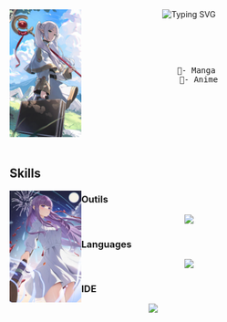 <div align="center">
  <img src="./images/Frieren.jpeg" width="25%" align="left">
  <picture>
    <source align="top" media="(prefers-color-scheme: dark)" srcset="https://readme-typing-svg.herokuapp.com/?font=Fira+Code&pause=1000&color=00FFFF&multiline=true&random=false&width=435&center=true&lines=Hello+do+you+like+Frieren+?">
    <img align="top" src="https://readme-typing-svg.herokuapp.com/?font=Fira+Code&pause=1000&color=00FFFF&multiline=true&random=false&width=435&center=true&lines=Hello+do+you+like+Frieren+?" alt="Typing SVG" />
  </picture>
</div>
<br><br><br><br>
 <pre align="center">
    🌸- Manga 
    🌸- Anime
  </pre>
<br><br><br><br><br>

##   Skills
<img src="./images/Fern.jpeg" width="25%" align="left">

### Outils
<div align="center">
  <img src="https://skillicons.dev/icons?i=mysql,nodejs,github,git">
</div>

### Languages
<div align="center">
  <img src="https://skillicons.dev/icons?i=python,">
</div>

### IDE
<div align="center">
  <img src="https://skillicons.dev/icons?i=vscode">
</div>